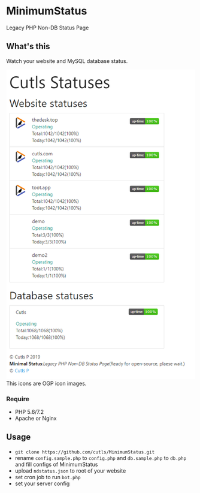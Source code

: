 # MinimumStatus

Legacy PHP Non-DB Status Page

## What's this

Watch your website and MySQL database status.  

![screenshot](https://raw.githubusercontent.com/cutls/MinimumStatus/master/minimal.png)  
This icons are OGP icon images.

### Require

* PHP 5.6/7.2
* Apache or Nginx

## Usage
  
* `git clone https://github.com/cutls/MinimumStatus.git`
* rename `config.sample.php` to `config.php` and `db.sample.php` to `db.php` and fill configs of MinimumStatus
* upload `ndstatus.json` to root of your website
* set cron job to run `bot.php`
* set your server config